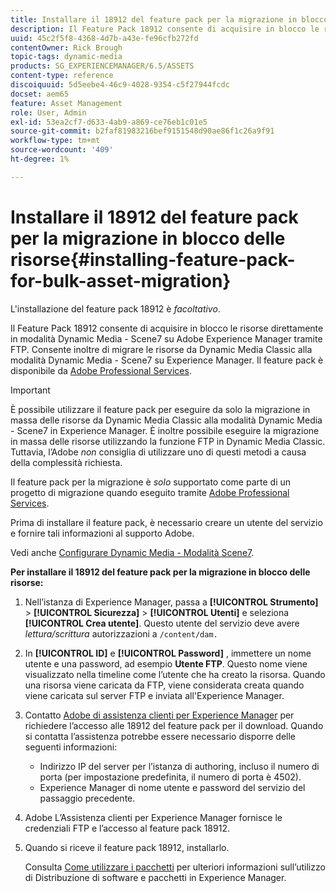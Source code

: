 ```yaml
---
title: Installare il 18912 del feature pack per la migrazione in blocco delle risorse
description: Il Feature Pack 18912 consente di acquisire in blocco le risorse tramite FTP o di migrare le risorse da Dynamic Media Classic a Dynamic Media su Adobe Experience Manager. Questo feature pack opzionale è disponibile dal supporto Adobe.
uuid: 45c2f5f8-4368-4d7b-a43e-fe96cfb272fd
contentOwner: Rick Brough
topic-tags: dynamic-media
products: SG_EXPERIENCEMANAGER/6.5/ASSETS
content-type: reference
discoiquuid: 5d5eebe4-46c9-4028-9354-c5f27944fcdc
docset: aem65
feature: Asset Management
role: User, Admin
exl-id: 53ea2cf7-d633-4ab9-a869-ce76eb1c01e5
source-git-commit: b2faf81983216bef9151548d90ae86f1c26a9f91
workflow-type: tm+mt
source-wordcount: '409'
ht-degree: 1%

---
```


# Installare il 18912 del feature pack per la migrazione in blocco delle risorse{#installing-feature-pack-for-bulk-asset-migration}

L&#39;installazione del feature pack 18912 è *facoltativo*.

Il Feature Pack 18912 consente di acquisire in blocco le risorse direttamente in modalità Dynamic Media - Scene7 su Adobe Experience Manager tramite FTP. Consente inoltre di migrare le risorse da Dynamic Media Classic alla modalità Dynamic Media - Scene7 su Experience Manager. Il feature pack è disponibile da [Adobe Professional Services](https://business.adobe.com/customers/consulting-services/main.html).

>[!IMPORTANT]
>
>È possibile utilizzare il feature pack per eseguire da solo la migrazione in massa delle risorse da Dynamic Media Classic alla modalità Dynamic Media - Scene7 in Experience Manager. È inoltre possibile eseguire la migrazione in massa delle risorse utilizzando la funzione FTP in Dynamic Media Classic. Tuttavia, l’Adobe *non* consiglia di utilizzare uno di questi metodi a causa della complessità richiesta.
>
>Il feature pack per la migrazione è *solo* supportato come parte di un progetto di migrazione quando eseguito tramite [Adobe Professional Services](https://business.adobe.com/customers/consulting-services/main.html).

Prima di installare il feature pack, è necessario creare un utente del servizio e fornire tali informazioni al supporto Adobe.

Vedi anche [Configurare Dynamic Media - Modalità Scene7](/help/assets/config-dms7.md).

**Per installare il 18912 del feature pack per la migrazione in blocco delle risorse:**

1. Nell’istanza di Experience Manager, passa a **[!UICONTROL Strumento]** > **[!UICONTROL Sicurezza]** > **[!UICONTROL Utenti]** e seleziona **[!UICONTROL Crea utente]**. Questo utente del servizio deve avere *lettura/scrittura* autorizzazioni a `/content/dam.`
1. In **[!UICONTROL ID]** e **[!UICONTROL Password]** , immettere un nome utente e una password, ad esempio **Utente FTP**. Questo nome viene visualizzato nella timeline come l’utente che ha creato la risorsa. Quando una risorsa viene caricata da FTP, viene considerata creata quando viene caricata sul server FTP e inviata all&#39;Experience Manager.
1. Contatto [Adobe di assistenza clienti per Experience Manager](https://experienceleague.adobe.com/?support-solution=General&amp;lang=it#support) per richiedere l’accesso alle 18912 del feature pack per il download. Quando si contatta l’assistenza potrebbe essere necessario disporre delle seguenti informazioni:

   * Indirizzo IP del server per l’istanza di authoring, incluso il numero di porta (per impostazione predefinita, il numero di porta è 4502).
   * Experience Manager di nome utente e password del servizio del passaggio precedente.

1. Adobe L’Assistenza clienti per Experience Manager fornisce le credenziali FTP e l’accesso al feature pack 18912.
1. Quando si riceve il feature pack 18912, installarlo.

   Consulta [Come utilizzare i pacchetti](/help/sites-administering/package-manager.md) per ulteriori informazioni sull’utilizzo di Distribuzione di software e pacchetti in Experience Manager.
